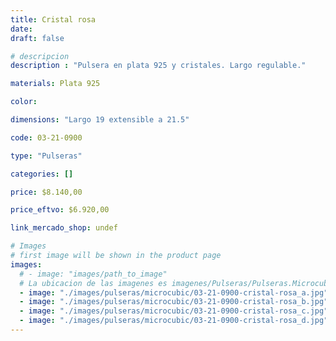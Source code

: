 ```yaml
---
title: Cristal rosa
date: 
draft: false

# descripcion
description : "Pulsera en plata 925 y cristales. Largo regulable."

materials: Plata 925

color: 

dimensions: "Largo 19 extensible a 21.5"

code: 03-21-0900

type: "Pulseras"

categories: []

price: $8.140,00

price_eftvo: $6.920,00

link_mercado_shop: undef

# Images
# first image will be shown in the product page
images:
  # - image: "images/path_to_image"
  # La ubicacion de las imagenes es imagenes/Pulseras/Pulseras.Microcubic/03-21-0900-cristal-rosa
  - image: "./images/pulseras/microcubic/03-21-0900-cristal-rosa_a.jpg"
  - image: "./images/pulseras/microcubic/03-21-0900-cristal-rosa_b.jpg"
  - image: "./images/pulseras/microcubic/03-21-0900-cristal-rosa_c.jpg"
  - image: "./images/pulseras/microcubic/03-21-0900-cristal-rosa_d.jpg"
---
```

